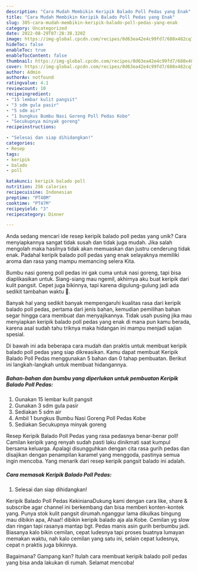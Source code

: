 ```yaml
---
description: "Cara Mudah Membikin Keripik Balado Poll Pedas yang Enak"
title: "Cara Mudah Membikin Keripik Balado Poll Pedas yang Enak"
slug: 305-cara-mudah-membikin-keripik-balado-poll-pedas-yang-enak
category: Uncategorized
date: 2022-08-29T07:28:38.320Z
image: https://img-global.cpcdn.com/recipes/0d63ea42e4c99fd7/680x482cq70/keripik-balado-poll-pedas-foto-resep-utama.jpg
hideToc: false
enableToc: true
enableTocContent: false
thumbnail: https://img-global.cpcdn.com/recipes/0d63ea42e4c99fd7/680x482cq70/keripik-balado-poll-pedas-foto-resep-utama.jpg
cover: https://img-global.cpcdn.com/recipes/0d63ea42e4c99fd7/680x482cq70/keripik-balado-poll-pedas-foto-resep-utama.jpg
author: Admin
authorAv: notfound
ratingvalue: 4.1
reviewcount: 10
recipeingredient:
- "15 lembar kulit pangsit"
- "3 sdm gula pasir"
- "5 sdm air"
- "1 bungkus Bumbu Nasi Goreng Poll Pedas Kobe"
- "Secukupnya minyak goreng"
recipeinstructions:

- "Selesai dan siap dihidangkan!"
categories:
- Resep
tags:
- keripik
- balado
- poll

katakunci: keripik balado poll 
nutrition: 256 calories
recipecuisine: Indonesian
preptime: "PT40M"
cooktime: "PT47M"
recipeyield: "3"
recipecategory: Dinner

---
```





Anda sedang mencari ide resep keripik balado poll pedas yang unik? Cara menyiapkannya sangat tidak susah dan tidak juga mudah. Jika salah mengolah maka hasilnya tidak akan memuaskan dan justru cenderung tidak enak. Padahal keripik balado poll pedas yang enak selayaknya memiliki aroma dan rasa yang mampu memancing selera Kita.





Bumbu nasi goreng poll pedas ini gak cuma untuk nasi goreng, tapi bisa diaplikasikan untuk. Siang-siang mau ngemil, akhirnya aku buat keripik dari kulit pangsit. Cepet juga bikinnya, tapi karena digulung-gulung jadi ada sedikit tambahan waktu 🤭.

Banyak hal yang sedikit banyak mempengaruhi kualitas rasa dari keripik balado poll pedas, pertama dari jenis bahan, kemudian pemilihan bahan segar hingga cara membuat dan menyajikannya. Tidak usah pusing jika mau menyiapkan keripik balado poll pedas yang enak di mana pun kamu berada, karena asal sudah tahu triknya maka hidangan ini mampu menjadi sajian spesial.






Di bawah ini ada beberapa cara mudah dan praktis untuk membuat keripik balado poll pedas yang siap dikreasikan. Kamu dapat membuat Keripik Balado Poll Pedas menggunakan 5 bahan dan 0 tahap pembuatan. Berikut ini langkah-langkah untuk membuat hidangannya.

<!--inarticleads1-->

##### Bahan-bahan dan bumbu yang diperlukan untuk pembuatan Keripik Balado Poll Pedas:

1. Gunakan 15 lembar kulit pangsit
1. Gunakan 3 sdm gula pasir
1. Sediakan 5 sdm air
1. Ambil 1 bungkus Bumbu Nasi Goreng Poll Pedas Kobe
1. Sediakan Secukupnya minyak goreng


Resep Keripik Balado Poll Pedas yang rasa pedasnya benar-benar poll! Camilan keripik yang renyah sudah pasti laku dinikmati saat kumpul bersama keluarga. Apalagi disungguhkan dengan cita rasa gurih pedas dan disajikan dengan penampilan karamel yang menggoda, pastinya semua ingin mencoba. Yang menarik dari resep keripik pangsit balado ini adalah. 

<!--inarticleads2-->

##### Cara memasak Keripik Balado Poll Pedas:


1. Selesai dan siap dihidangkan!

Keripik Balado Poll Pedas KekinianaDukung kami dengan cara like, share &amp; subscribe agar channel ini berkembang dan bisa memberi konten-kontek yang. Punya stok kulit pangsit dirumah.nganggur lama dikulkas bingung mau dibikin apa, Ahaa!! dibikin keripik balado aja ala Kobe. Cemilan yg slow dan ringan tapi rasanya mantap bgt. Pedas manis asin gurih berbumbu jadi. Biasanya kalo bikin cemilan, cepat ludesnya tapi proses buatnya lumayan memakan waktu, nah kalo cemilan yang satu ini, selain cepat ludesnya, cepat n praktis juga bikinnya. 

Bagaimana? Gampang kan? Itulah cara membuat keripik balado poll pedas yang bisa anda lakukan di rumah. Selamat mencoba!
